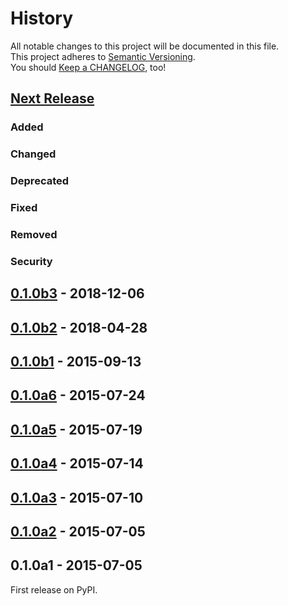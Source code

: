 History
=======

All notable changes to this project will be documented in this file.  
This project adheres to [Semantic Versioning](https://semver.org/).  
You should [Keep a CHANGELOG](https://keepachangelog.com/), too!

[Next Release](https://github.com/sfischer13/python-arpa/compare/0.1.0b3...HEAD)
--------------------------------------------------------------------------------

### Added

### Changed

### Deprecated

### Fixed

### Removed

### Security

[0.1.0b3](https://github.com/sfischer13/python-arpa/compare/0.1.0b2...0.1.0b3) - 2018-12-06
-------------------------------------------------------------------------------------------

[0.1.0b2](https://github.com/sfischer13/python-arpa/compare/0.1.0b1...0.1.0b2) - 2018-04-28
-------------------------------------------------------------------------------------------

[0.1.0b1](https://github.com/sfischer13/python-arpa/compare/0.1.0a6...0.1.0b1) - 2015-09-13
-------------------------------------------------------------------------------------------

[0.1.0a6](https://github.com/sfischer13/python-arpa/compare/0.1.0a5...0.1.0a6) - 2015-07-24
-------------------------------------------------------------------------------------------

[0.1.0a5](https://github.com/sfischer13/python-arpa/compare/0.1.0a4...0.1.0a5) - 2015-07-19
-------------------------------------------------------------------------------------------

[0.1.0a4](https://github.com/sfischer13/python-arpa/compare/0.1.0a3...0.1.0a4) - 2015-07-14
-------------------------------------------------------------------------------------------

[0.1.0a3](https://github.com/sfischer13/python-arpa/compare/0.1.0a2...0.1.0a3) - 2015-07-10
-------------------------------------------------------------------------------------------

[0.1.0a2](https://github.com/sfischer13/python-arpa/compare/0.1.0a1...0.1.0a2) - 2015-07-05
-------------------------------------------------------------------------------------------

0.1.0a1 - 2015-07-05
--------------------

First release on PyPI.
